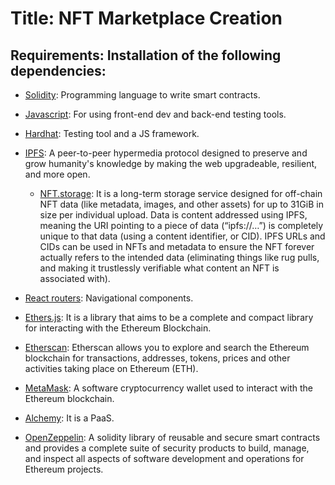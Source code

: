 # Title: NFT Marketplace Creation
## Requirements: Installation of the following dependencies:
- [Solidity](https://docs.soliditylang.org/en/v0.8.15/): Programming language to write smart contracts. 
- [Javascript](https://developer.mozilla.org/en-US/docs/Web/JavaScript): For using front-end dev and back-end testing tools.
- [Hardhat](https://hardhat.org/): Testing tool and a JS framework.
- [IPFS](https://ipfs.io/): A peer-to-peer hypermedia protocol
designed to preserve and grow humanity's knowledge
by making the web upgradeable, resilient, and more open.
  - [NFT.storage](https://nft.storage/): It is a long-term storage service designed for off-chain NFT data (like metadata, images, and other assets) for up to 31GiB in size per individual upload. Data is content addressed using IPFS, meaning the URI pointing to a piece of data (“ipfs://…”) is completely unique to that data (using a content identifier, or CID). IPFS URLs and CIDs can be used in NFTs and metadata to ensure the NFT forever actually refers to the intended data (eliminating things like rug pulls, and making it trustlessly verifiable what content an NFT is associated with).
- [React routers](https://v5.reactrouter.com/): Navigational components.
- [Ethers.js](https://docs.ethers.io/v5/): It is a library that aims to be a complete and compact library for interacting with the Ethereum Blockchain.
- [Etherscan](https://etherscan.io/):  Etherscan allows you to explore and search the Ethereum blockchain for transactions, addresses, tokens, prices and other activities taking place on Ethereum (ETH).

- [MetaMask](https://metamask.io/): A software cryptocurrency wallet used to interact with the Ethereum blockchain.
- [Alchemy](https://www.alchemy.com/): It is a PaaS.
- [OpenZeppelin](https://www.openzeppelin.com/): A solidity library of reusable and secure smart contracts and provides a   complete suite of security products to build, manage, and inspect all aspects of software development and operations for Ethereum projects.
